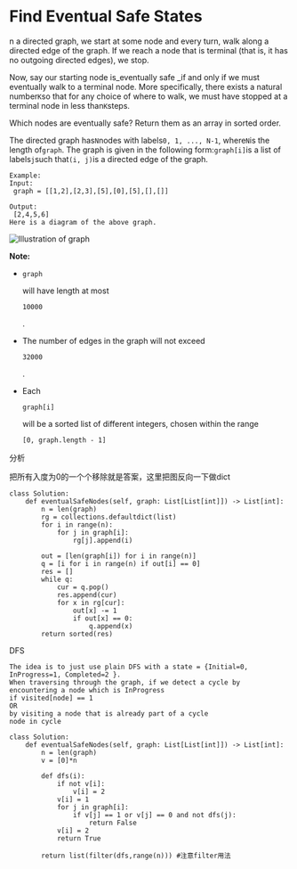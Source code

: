 # Find Eventual Safe States

n a directed graph, we start at some node and every turn, walk along a directed edge of the graph. If we reach a node that is terminal \(that is, it has no outgoing directed edges\), we stop.

Now, say our starting node is\_eventually safe \_if and only if we must eventually walk to a terminal node. More specifically, there exists a natural number`K`so that for any choice of where to walk, we must have stopped at a terminal node in less than`K`steps.

Which nodes are eventually safe? Return them as an array in sorted order.

The directed graph has`N`nodes with labels`0, 1, ..., N-1`, where`N`is the length of`graph`. The graph is given in the following form:`graph[i]`is a list of labels`j`such that`(i, j)`is a directed edge of the graph.

```text
Example:
Input:
 graph = [[1,2],[2,3],[5],[0],[5],[],[]]

Output:
 [2,4,5,6]
Here is a diagram of the above graph.
```

![Illustration of graph](https://s3-lc-upload.s3.amazonaws.com/uploads/2018/03/17/picture1.png)

**Note:**

* `graph`

  will have length at most

  `10000`

  .

* The number of edges in the graph will not exceed

  `32000`

  .

* Each

  `graph[i]`

  will be a sorted list of different integers, chosen within the range

  `[0, graph.length - 1]`

分析

把所有入度为0的一个个移除就是答案，这里把图反向一下做dict

```text
class Solution:
    def eventualSafeNodes(self, graph: List[List[int]]) -> List[int]:
        n = len(graph)
        rg = collections.defaultdict(list)
        for i in range(n):
            for j in graph[i]:
                rg[j].append(i)

        out = [len(graph[i]) for i in range(n)]
        q = [i for i in range(n) if out[i] == 0]
        res = []
        while q:
            cur = q.pop()
            res.append(cur)
            for x in rg[cur]:
                out[x] -= 1
                if out[x] == 0:
                    q.append(x)
        return sorted(res)
```

DFS

```text
The idea is to just use plain DFS with a state = {Initial=0, InProgress=1, Completed=2 }.
When traversing through the graph, if we detect a cycle by encountering a node which is InProgress
if visited[node] == 1
OR
by visiting a node that is already part of a cycle
node in cycle
```

```text
class Solution:
    def eventualSafeNodes(self, graph: List[List[int]]) -> List[int]:
        n = len(graph)
        v = [0]*n

        def dfs(i):
            if not v[i]:
                v[i] = 2
            v[i] = 1                          
            for j in graph[i]:
                if v[j] == 1 or v[j] == 0 and not dfs(j):
                    return False
            v[i] = 2
            return True

        return list(filter(dfs,range(n))) #注意filter用法
```

